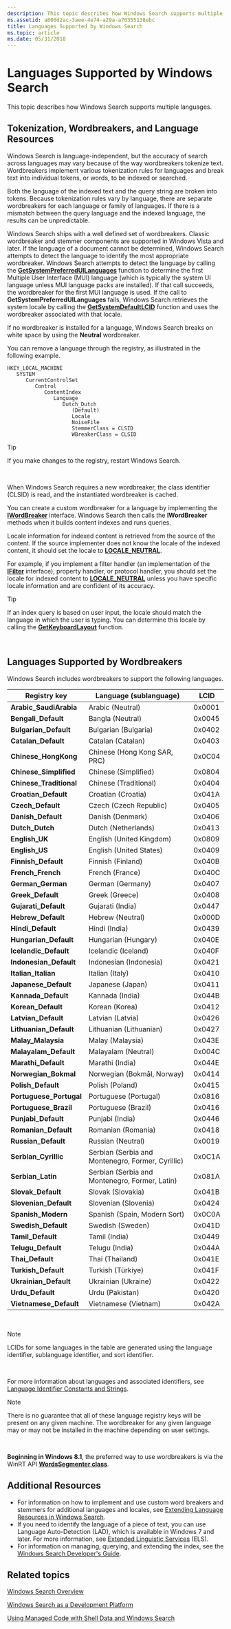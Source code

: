 ```yaml
---
description: This topic describes how Windows Search supports multiple languages.
ms.assetid: a800d2ac-3aee-4e74-a29a-a70355138ebc
title: Languages Supported by Windows Search
ms.topic: article
ms.date: 05/31/2018
---
```


# Languages Supported by Windows Search

This topic describes how Windows Search supports multiple languages.

## Tokenization, Wordbreakers, and Language Resources

Windows Search is language-independent, but the accuracy of search across languages may vary because of the way wordbreakers tokenize text. Wordbreakers implement various tokenization rules for languages and break text into individual tokens, or words, to be indexed or searched.

Both the language of the indexed text and the query string are broken into tokens. Because tokenization rules vary by language, there are separate wordbreakers for each language or family of languages. If there is a mismatch between the query language and the indexed language, the results can be unpredictable.

Windows Search ships with a well defined set of wordbreakers. Classic wordbreaker and stemmer components are supported in Windows Vista and later. If the language of a document cannot be determined, Windows Search attempts to detect the language to identify the most appropriate wordbreaker. Windows Search attempts to detect the language by calling the [**GetSystemPreferredUILanguages**](/windows/win32/api/winnls/nf-winnls-getsystempreferreduilanguages) function to determine the first Multiple User Interface (MUI) language (which is typically the system UI language unless MUI language packs are installed). If that call succeeds, the wordbreaker for the first MUI language is used. If the call to **GetSystemPreferredUILanguages** fails, Windows Search retrieves the system locale by calling the [**GetSystemDefaultLCID**](/windows/win32/api/winnls/nf-winnls-getsystemdefaultlcid) function and uses the wordbreaker associated with that locale.

If no wordbreaker is installed for a language, Windows Search breaks on white space by using the **Neutral** wordbreaker.

You can remove a language through the registry, as illustrated in the following example.

```
HKEY_LOCAL_MACHINE
   SYSTEM
      CurrentControlSet
         Control
            ContentIndex
               Language
                  Dutch_Dutch
                     (Default)
                     Locale
                     NoiseFile
                     StemmerClass = CLSID
                     WBreakerClass = CLSID
```

> [!TIP]
> If you make changes to the registry, restart Windows Search.

 

When Windows Search requires a new wordbreaker, the class identifier (CLSID) is read, and the instantiated wordbreaker is cached.

You can create a custom wordbreaker for a language by implementing the [**IWordBreaker**](/windows/desktop/api/Indexsrv/nn-indexsrv-iwordbreaker) interface. Windows Search then calls the **IWordBreaker** methods when it builds content indexes and runs queries.

Locale information for indexed content is retrieved from the source of the content. If the source implementer does not know the locale of the indexed content, it should set the locale to [**LOCALE\_NEUTRAL**](../intl/locale-neutral.md).

For example, if you implement a filter handler (an implementation of the [**IFilter**](https://www.bing.com/search?q=**IFilter**) interface), property handler, or protocol handler, you should set the locale for indexed content to [**LOCALE\_NEUTRAL**](../intl/locale-neutral.md) unless you have specific locale information and are confident of its accuracy.

> [!TIP]
> If an index query is based on user input, the locale should match the language in which the user is typing. You can determine this locale by calling the [**GetKeyboardLayout**](/windows/win32/api/winuser/nf-winuser-getkeyboardlayout) function.

 

## Languages Supported by Wordbreakers

Windows Search includes wordbreakers to support the following languages.



| Registry key             | Language (sublanguage)                            | LCID   |
|--------------------------|---------------------------------------------------|--------|
| **Arabic\_SaudiArabia**  | Arabic (Neutral)                                  | 0x0001 |
| **Bengali\_Default**     | Bangla (Neutral)                                  | 0x0045 |
| **Bulgarian\_Default**   | Bulgarian (Bulgaria)                              | 0x0402 |
| **Catalan\_Default**     | Catalan (Catalan)                                 | 0x0403 |
| **Chinese\_HongKong**    | Chinese (Hong Kong SAR, PRC)                      | 0x0C04 |
| **Chinese\_Simplified**  | Chinese (Simplified)                              | 0x0804 |
| **Chinese\_Traditional** | Chinese (Traditional)                             | 0x0404 |
| **Croatian\_Default**    | Croatian (Croatia)                                | 0x041A |
| **Czech\_Default**       | Czech (Czech Republic)                            | 0x0405 |
| **Danish\_Default**      | Danish (Denmark)                                  | 0x0406 |
| **Dutch\_Dutch**         | Dutch (Netherlands)                               | 0x0413 |
| **English\_UK**          | English (United Kingdom)                          | 0x0809 |
| **English\_US**          | English (United States)                           | 0x0409 |
| **Finnish\_Default**     | Finnish (Finland)                                 | 0x040B |
| **French\_French**       | French (France)                                   | 0x040C |
| **German\_German**       | German (Germany)                                  | 0x0407 |
| **Greek\_Default**       | Greek (Greece)                                    | 0x0408 |
| **Gujarati\_Default**    | Gujarati (India)                                  | 0x0447 |
| **Hebrew\_Default**      | Hebrew (Neutral)                                  | 0x000D |
| **Hindi\_Default**       | Hindi (India)                                     | 0x0439 |
| **Hungarian\_Default**   | Hungarian (Hungary)                               | 0x040E |
| **Icelandic\_Default**   | Icelandic (Iceland)                               | 0x040F |
| **Indonesian\_Default**  | Indonesian (Indonesia)                            | 0x0421 |
| **Italian\_Italian**     | Italian (Italy)                                   | 0x0410 |
| **Japanese\_Default**    | Japanese (Japan)                                  | 0x0411 |
| **Kannada\_Default**     | Kannada (India)                                   | 0x044B |
| **Korean\_Default**      | Korean (Korea)                                    | 0x0412 |
| **Latvian\_Default**     | Latvian (Latvia)                                  | 0x0426 |
| **Lithuanian\_Default**  | Lithuanian (Lithuanian)                           | 0x0427 |
| **Malay\_Malaysia**      | Malay (Malaysia)                                  | 0x043E |
| **Malayalam\_Default**   | Malayalam (Neutral)                               | 0x004C |
| **Marathi\_Default**     | Marathi (India)                                   | 0x044E |
| **Norwegian\_Bokmal**    | Norwegian (Bokmål, Norway)                        | 0x0414 |
| **Polish\_Default**      | Polish (Poland)                                   | 0x0415 |
| **Portuguese\_Portugal** | Portuguese (Portugal)                             | 0x0816 |
| **Portuguese\_Brazil**   | Portuguese (Brazil)                               | 0x0416 |
| **Punjabi\_Default**     | Punjabi (India)                                   | 0x0446 |
| **Romanian\_Default**    | Romanian (Romania)                                | 0x0418 |
| **Russian\_Default**     | Russian (Neutral)                                 | 0x0019 |
| **Serbian\_Cyrillic**    | Serbian (Serbia and Montenegro, Former, Cyrillic) | 0x0C1A |
| **Serbian\_Latin**       | Serbian (Serbia and Montenegro, Former, Latin)    | 0x081A |
| **Slovak\_Default**      | Slovak (Slovakia)                                 | 0x041B |
| **Slovenian\_Default**   | Slovenian (Slovenia)                              | 0x0424 |
| **Spanish\_Modern**      | Spanish (Spain, Modern Sort)                      | 0x0C0A |
| **Swedish\_Default**     | Swedish (Sweden)                                  | 0x041D |
| **Tamil\_Default**       | Tamil (India)                                     | 0x0449 |
| **Telugu\_Default**      | Telugu (India)                                    | 0x044A |
| **Thai\_Default**        | Thai (Thailand)                                   | 0x041E |
| **Turkish\_Default**     | Turkish (Türkiye)                                 | 0x041F |
| **Ukrainian\_Default**   | Ukrainian (Ukraine)                               | 0x0422 |
| **Urdu\_Default**        | Urdu (Pakistan)                                   | 0x0420 |
| **Vietnamese\_Default**  | Vietnamese (Vietnam)                              | 0x042A |



 

> [!Note]  
> LCIDs for some languages in the table are generated using the language identifier, sublanguage identifier, and sort identifier.

 

For more information about languages and associated identifiers, see [Language Identifier Constants and Strings](../intl/language-identifier-constants-and-strings.md).

> [!Note]  
> There is no guarantee that all of these language registry keys will be present on any given machine. The wordbreaker for any given language may or may not be installed in the machine depending on user settings.

 

**Beginning in Windows 8.1**, the preferred way to use wordbreakers is via the WinRT API [**WordsSegmenter class**](/uwp/api/Windows.Data.Text.WordsSegmenter).

## Additional Resources

-   For information on how to implement and use custom word breakers and stemmers for additional languages and locales, see [Extending Language Resources in Windows Search](extending-language-resources-in-windows-search.md).
-   If you need to identify the language of a piece of text, you can use Language Auto-Detection (LAD), which is available in Windows 7 and later. For more information, see [Extended Linguistic Services](../intl/extended-linguistic-services.md) (ELS).
-   For information on managing, querying, and extending the index, see the [Windows Search Developer's Guide](-search-developers-guide-entry-page.md).

## Related topics

<dl> <dt>

[Windows Search Overview](-search-3x-wds-overview.md)
</dt> <dt>

[Windows Search as a Development Platform](-search-3x-wds-development-ovr.md)
</dt> <dt>

[Using Managed Code with Shell Data and Windows Search](-search-3x-wds-managed-code.md)
</dt> </dl>

 

 
